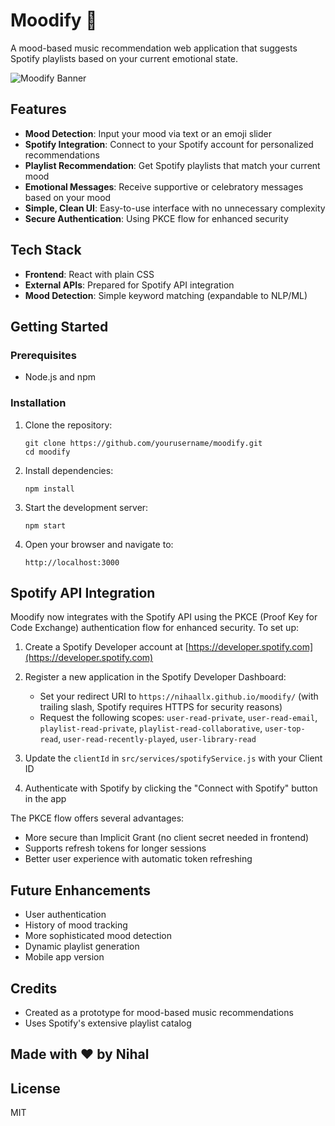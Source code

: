 # Moodify 🎵

A mood-based music recommendation web application that suggests Spotify playlists based on your current emotional state.

![Moodify Banner](https://i.imgur.com/LTFxFOs.png)

## Features

- **Mood Detection**: Input your mood via text or an emoji slider
- **Spotify Integration**: Connect to your Spotify account for personalized recommendations
- **Playlist Recommendation**: Get Spotify playlists that match your current mood
- **Emotional Messages**: Receive supportive or celebratory messages based on your mood
- **Simple, Clean UI**: Easy-to-use interface with no unnecessary complexity
- **Secure Authentication**: Using PKCE flow for enhanced security

## Tech Stack

- **Frontend**: React with plain CSS
- **External APIs**: Prepared for Spotify API integration
- **Mood Detection**: Simple keyword matching (expandable to NLP/ML)

## Getting Started

### Prerequisites

- Node.js and npm

### Installation

1. Clone the repository:
   ```
   git clone https://github.com/yourusername/moodify.git
   cd moodify
   ```

2. Install dependencies:
   ```
   npm install
   ```

3. Start the development server:
   ```
   npm start
   ```

4. Open your browser and navigate to:
   ```
   http://localhost:3000
   ```

## Spotify API Integration

Moodify now integrates with the Spotify API using the PKCE (Proof Key for Code Exchange) authentication flow for enhanced security. To set up:

1. Create a Spotify Developer account at [https://developer.spotify.com](https://developer.spotify.com)
2. Register a new application in the Spotify Developer Dashboard:
   - Set your redirect URI to `https://nihaallx.github.io/moodify/` (with trailing slash, Spotify requires HTTPS for security reasons)
   - Request the following scopes: `user-read-private`, `user-read-email`, `playlist-read-private`, `playlist-read-collaborative`, `user-top-read`, `user-read-recently-played`, `user-library-read`

3. Update the `clientId` in `src/services/spotifyService.js` with your Client ID

4. Authenticate with Spotify by clicking the "Connect with Spotify" button in the app

The PKCE flow offers several advantages:
- More secure than Implicit Grant (no client secret needed in frontend)
- Supports refresh tokens for longer sessions
- Better user experience with automatic token refreshing

## Future Enhancements

- User authentication
- History of mood tracking
- More sophisticated mood detection
- Dynamic playlist generation
- Mobile app version

## Credits

- Created as a prototype for mood-based music recommendations
- Uses Spotify's extensive playlist catalog

## Made with ❤️ by Nihal

## License

MIT
